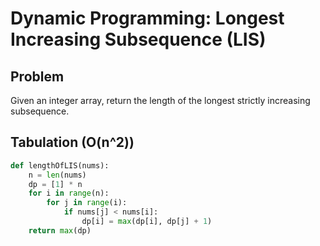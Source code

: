 # Dynamic Programming: Longest Increasing Subsequence (LIS)

## Problem
Given an integer array, return the length of the longest strictly increasing subsequence.

## Tabulation (O(n^2))
```python
def lengthOfLIS(nums):
    n = len(nums)
    dp = [1] * n
    for i in range(n):
        for j in range(i):
            if nums[j] < nums[i]:
                dp[i] = max(dp[i], dp[j] + 1)
    return max(dp)
```
